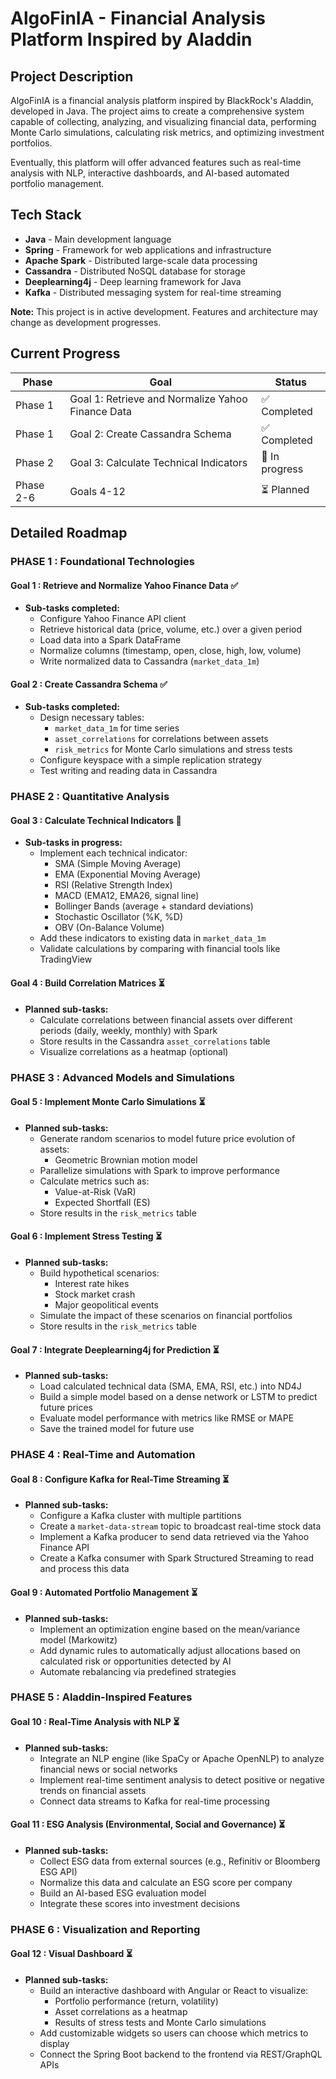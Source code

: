 # AlgoFinIA - Financial Analysis Platform Inspired by Aladdin

## Project Description

AlgoFinIA is a financial analysis platform inspired by BlackRock's Aladdin, developed in Java. The project aims to create a comprehensive system capable of collecting, analyzing, and visualizing financial data, performing Monte Carlo simulations, calculating risk metrics, and optimizing investment portfolios.

Eventually, this platform will offer advanced features such as real-time analysis with NLP, interactive dashboards, and AI-based automated portfolio management.

## Tech Stack

- **Java** - Main development language
- **Spring** - Framework for web applications and infrastructure
- **Apache Spark** - Distributed large-scale data processing
- **Cassandra** - Distributed NoSQL database for storage
- **Deeplearning4j** - Deep learning framework for Java
- **Kafka** - Distributed messaging system for real-time streaming

**Note:** This project is in active development. Features and architecture may change as development progresses.

## Current Progress

| Phase | Goal | Status |
|-------|------|--------|
| Phase 1 | Goal 1: Retrieve and Normalize Yahoo Finance Data | ✅ Completed |
| Phase 1 | Goal 2: Create Cassandra Schema | ✅ Completed |
| Phase 2 | Goal 3: Calculate Technical Indicators | 🔄 In progress |
| Phase 2-6 | Goals 4-12 | ⏳ Planned |

## Detailed Roadmap

### **PHASE 1 : Foundational Technologies**

#### **Goal 1 : Retrieve and Normalize Yahoo Finance Data** ✅
- **Sub-tasks completed:**
  - Configure Yahoo Finance API client
  - Retrieve historical data (price, volume, etc.) over a given period
  - Load data into a Spark DataFrame
  - Normalize columns (timestamp, open, close, high, low, volume)
  - Write normalized data to Cassandra (`market_data_1m`)

#### **Goal 2 : Create Cassandra Schema** ✅
- **Sub-tasks completed:**
  - Design necessary tables:
    - `market_data_1m` for time series
    - `asset_correlations` for correlations between assets
    - `risk_metrics` for Monte Carlo simulations and stress tests
  - Configure keyspace with a simple replication strategy
  - Test writing and reading data in Cassandra

### **PHASE 2 : Quantitative Analysis**

#### **Goal 3 : Calculate Technical Indicators** 🔄
- **Sub-tasks in progress:**
  - Implement each technical indicator:
    - SMA (Simple Moving Average)
    - EMA (Exponential Moving Average)
    - RSI (Relative Strength Index)
    - MACD (EMA12, EMA26, signal line)
    - Bollinger Bands (average + standard deviations)
    - Stochastic Oscillator (%K, %D)
    - OBV (On-Balance Volume)
  - Add these indicators to existing data in `market_data_1m`
  - Validate calculations by comparing with financial tools like TradingView

#### **Goal 4 : Build Correlation Matrices** ⏳
- **Planned sub-tasks:**
  - Calculate correlations between financial assets over different periods (daily, weekly, monthly) with Spark
  - Store results in the Cassandra `asset_correlations` table
  - Visualize correlations as a heatmap (optional)

### **PHASE 3 : Advanced Models and Simulations**

#### **Goal 5 : Implement Monte Carlo Simulations** ⏳
- **Planned sub-tasks:**
  - Generate random scenarios to model future price evolution of assets:
    - Geometric Brownian motion model
  - Parallelize simulations with Spark to improve performance
  - Calculate metrics such as:
    - Value-at-Risk (VaR)
    - Expected Shortfall (ES)
  - Store results in the `risk_metrics` table

#### **Goal 6 : Implement Stress Testing** ⏳
- **Planned sub-tasks:**
  - Build hypothetical scenarios:
    - Interest rate hikes
    - Stock market crash
    - Major geopolitical events
  - Simulate the impact of these scenarios on financial portfolios
  - Store results in the `risk_metrics` table

#### **Goal 7 : Integrate Deeplearning4j for Prediction** ⏳
- **Planned sub-tasks:**
  - Load calculated technical data (SMA, EMA, RSI, etc.) into ND4J
  - Build a simple model based on a dense network or LSTM to predict future prices
  - Evaluate model performance with metrics like RMSE or MAPE
  - Save the trained model for future use

### **PHASE 4 : Real-Time and Automation**

#### **Goal 8 : Configure Kafka for Real-Time Streaming** ⏳
- **Planned sub-tasks:**
  - Configure a Kafka cluster with multiple partitions
  - Create a `market-data-stream` topic to broadcast real-time stock data
  - Implement a Kafka producer to send data retrieved via the Yahoo Finance API
  - Create a Kafka consumer with Spark Structured Streaming to read and process this data

#### **Goal 9 : Automated Portfolio Management** ⏳
- **Planned sub-tasks:**
  - Implement an optimization engine based on the mean/variance model (Markowitz)
  - Add dynamic rules to automatically adjust allocations based on calculated risk or opportunities detected by AI
  - Automate rebalancing via predefined strategies

### **PHASE 5 : Aladdin-Inspired Features**

#### **Goal 10 : Real-Time Analysis with NLP** ⏳
- **Planned sub-tasks:**
  - Integrate an NLP engine (like SpaCy or Apache OpenNLP) to analyze financial news or social networks
  - Implement real-time sentiment analysis to detect positive or negative trends on financial assets
  - Connect data streams to Kafka for real-time processing

#### **Goal 11 : ESG Analysis (Environmental, Social and Governance)** ⏳
- **Planned sub-tasks:**
  - Collect ESG data from external sources (e.g., Refinitiv or Bloomberg ESG API)
  - Normalize this data and calculate an ESG score per company
  - Build an AI-based ESG evaluation model
  - Integrate these scores into investment decisions

### **PHASE 6 : Visualization and Reporting**

#### **Goal 12 : Visual Dashboard** ⏳
- **Planned sub-tasks:**
  - Build an interactive dashboard with Angular or React to visualize:
    - Portfolio performance (return, volatility)
    - Asset correlations as a heatmap
    - Results of stress tests and Monte Carlo simulations
  - Add customizable widgets so users can choose which metrics to display
  - Connect the Spring Boot backend to the frontend via REST/GraphQL APIs



